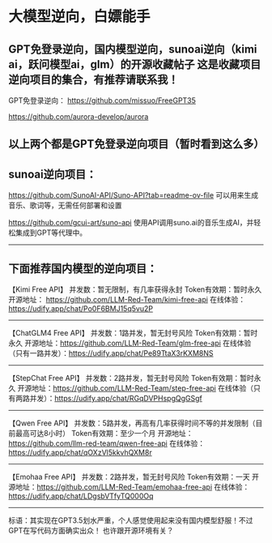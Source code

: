    # 大模型逆向，白嫖能手
GPT免登录逆向，国内模型逆向，sunoai逆向（kimi ai，跃问模型ai，glm）的开源收藏帖子
这是收藏项目逆向项目的集合，有推荐请联系我！
----------------------------
GPT免登录逆向：
https://github.com/missuo/FreeGPT35

https://github.com/aurora-develop/aurora

以上两个都是GPT免登录逆向项目（暂时看到这么多）
----------------------------
sunoai逆向项目：
----------------------------
https://github.com/SunoAI-API/Suno-API?tab=readme-ov-file
可以用来生成音乐、歌词等，无需任何部署和设置

https://github.com/gcui-art/suno-api
使用API​​调用suno.ai的音乐生成AI，并轻松集成到GPT等代理中。

----------------------------
下面推荐国内模型的逆向项目：
----------------------------
【Kimi Free API】
并发数：暂无限制，有几率获得永封
Token有效期：暂时永久
开源地址：
https://github.com/LLM-Red-Team/kimi-free-api
在线体验：
https://udify.app/chat/Po0F6BMJ15q5vu2P

----------------------------
【ChatGLM4 Free API】
并发数：1路并发，暂无封号风险
Token有效期：暂时永久
开源地址：https://github.com/LLM-Red-Team/glm-free-api
在线体验（只有一路并发）：https://udify.app/chat/Pe89TtaX3rKXM8NS

----------------------------
【StepChat Free API】
并发数：2路并发，暂无封号风险
Token有效期：暂时永久
开源地址：https://github.com/LLM-Red-Team/step-free-api
在线体验（只有两路并发）：https://udify.app/chat/RGqDVPHspgQgGSgf

----------------------------
【Qwen Free API】
并发数：5路并发，再高有几率获得时间不等的并发限制（目前最高可达8小时）
Token有效期：至少一个月
开源地址：https://github.com/llm-red-team/qwen-free-api
在线体验：https://udify.app/chat/qOXzVl5kkvhQXM8r

----------------------------
【Emohaa Free API】
并发数：2路并发，暂无封号风险
Token有效期：一天
开源地址：https://github.com/LLM-Red-Team/emohaa-free-api
在线体验：https://udify.app/chat/LDgsbVTfyTQ000Oq

----------------------------

标语：其实现在GPT3.5划水严重，个人感觉使用起来没有国内模型舒服！不过GPT在写代码方面确实出众！
也许跟开源环境有关？

